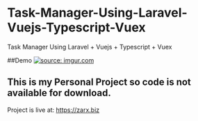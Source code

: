 # Task-Manager-Using-Laravel-Vuejs-Typescript-Vuex
Task Manager Using Laravel + Vuejs + Typescript + Vuex



##Demo
<a href="https://imgur.com/eRk5X8a"><img src="https://imgur.com/eRk5X8a.gif" title="source: imgur.com" /></a>





## This is my Personal Project so code is not available for download.

Project is live at: https://zarx.biz

